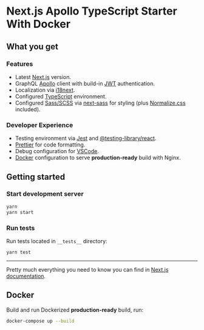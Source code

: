 # Next.js Apollo TypeScript Starter With Docker

## What you get

### Features

- Latest [Next.js](https://nextjs.org/) version.
- GraphQL [Apollo](https://www.apollographql.com/docs/react/essentials/get-started/) client with build-in [JWT](https://jwt.io/) authentication.
- Localization via [i18next](https://github.com/isaachinman/next-i18next/).
- Configured [TypeScript](https://www.typescriptlang.org/) environment.
- Configured [Sass/SCSS](https://sass-lang.com/) via [next-sass](https://github.com/zeit/next-plugins/tree/master/packages/next-sass) for styling (plus [Normalize.css](https://necolas.github.io/normalize.css/) included).

### Developer Experience

- Testing environment via [Jest](https://jestjs.io/) and [@testing-library/react](https://testing-library.com/docs/react-testing-library/intro).
- [Prettier](https://prettier.io/) for code formatting.
- Debug configuration for [VSCode](https://code.visualstudio.com/).
- [Docker](https://www.docker.com/) configuration to serve **production-ready** build with Nginx.

## Getting started

### Start development server

```bash
yarn
yarn start
```

### Run tests

Run tests located in `__tests__` directory:

```bash
yarn test
```

---

Pretty much everything you need to know you can find in [Next.js documentation](https://nextjs.org/docs).

## Docker

Build and run Dockerized **production-ready** build, run:

```bash
docker-compose up --build
```
